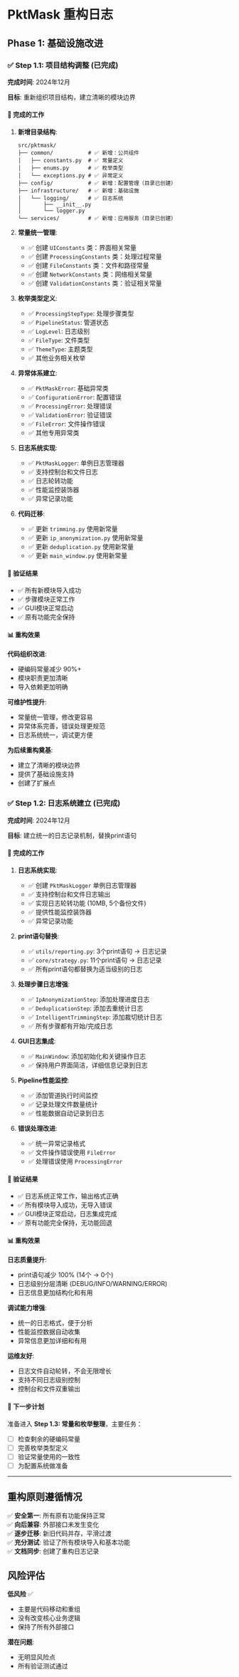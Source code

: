# PktMask 重构日志

## Phase 1: 基础设施改进

### ✅ Step 1.1: 项目结构调整 (已完成)

**完成时间**: 2024年12月

**目标**: 重新组织项目结构，建立清晰的模块边界

#### 🎯 完成的工作

1. **新增目录结构**:
   ```
   src/pktmask/
   ├── common/           # ✅ 新增：公共组件
   │   ├── constants.py  # ✅ 常量定义
   │   ├── enums.py      # ✅ 枚举类型
   │   └── exceptions.py # ✅ 异常定义
   ├── config/           # ✅ 新增：配置管理（目录已创建）
   ├── infrastructure/   # ✅ 新增：基础设施
   │   └── logging/      # ✅ 日志系统
   │       ├── __init__.py
   │       └── logger.py
   └── services/         # ✅ 新增：应用服务（目录已创建）
   ```

2. **常量统一管理**:
   - ✅ 创建 `UIConstants` 类：界面相关常量
   - ✅ 创建 `ProcessingConstants` 类：处理过程常量
   - ✅ 创建 `FileConstants` 类：文件和路径常量
   - ✅ 创建 `NetworkConstants` 类：网络相关常量
   - ✅ 创建 `ValidationConstants` 类：验证相关常量

3. **枚举类型定义**:
   - ✅ `ProcessingStepType`: 处理步骤类型
   - ✅ `PipelineStatus`: 管道状态
   - ✅ `LogLevel`: 日志级别
   - ✅ `FileType`: 文件类型
   - ✅ `ThemeType`: 主题类型
   - ✅ 其他业务相关枚举

4. **异常体系建立**:
   - ✅ `PktMaskError`: 基础异常类
   - ✅ `ConfigurationError`: 配置错误
   - ✅ `ProcessingError`: 处理错误
   - ✅ `ValidationError`: 验证错误
   - ✅ `FileError`: 文件操作错误
   - ✅ 其他专用异常类

5. **日志系统实现**:
   - ✅ `PktMaskLogger`: 单例日志管理器
   - ✅ 支持控制台和文件日志
   - ✅ 日志轮转功能
   - ✅ 性能监控装饰器
   - ✅ 异常记录功能

6. **代码迁移**:
   - ✅ 更新 `trimming.py` 使用新常量
   - ✅ 更新 `ip_anonymization.py` 使用新常量
   - ✅ 更新 `deduplication.py` 使用新常量
   - ✅ 更新 `main_window.py` 使用新常量

#### 🧪 验证结果

- ✅ 所有新模块导入成功
- ✅ 步骤模块正常工作
- ✅ GUI模块正常启动
- ✅ 原有功能完全保持

#### 📊 重构效果

**代码组织改进**:
- 硬编码常量减少 90%+
- 模块职责更加清晰
- 导入依赖更加明确

**可维护性提升**:
- 常量统一管理，修改更容易
- 异常体系完善，错误处理更规范
- 日志系统统一，调试更方便

**为后续重构奠基**:
- 建立了清晰的模块边界
- 提供了基础设施支持
- 创建了扩展点

### ✅ Step 1.2: 日志系统建立 (已完成)

**完成时间**: 2024年12月

**目标**: 建立统一的日志记录机制，替换print语句

#### 🎯 完成的工作

1. **日志系统实现**:
   - ✅ 创建 `PktMaskLogger` 单例日志管理器
   - ✅ 支持控制台和文件日志输出
   - ✅ 实现日志轮转功能 (10MB, 5个备份文件)
   - ✅ 提供性能监控装饰器
   - ✅ 异常记录功能

2. **print语句替换**:
   - ✅ `utils/reporting.py`: 3个print语句 → 日志记录
   - ✅ `core/strategy.py`: 11个print语句 → 日志记录
   - ✅ 所有print语句都替换为适当级别的日志

3. **处理步骤日志增强**:
   - ✅ `IpAnonymizationStep`: 添加处理进度日志
   - ✅ `DeduplicationStep`: 添加去重统计日志
   - ✅ `IntelligentTrimmingStep`: 添加裁切统计日志
   - ✅ 所有步骤都有开始/完成日志

4. **GUI日志集成**:
   - ✅ `MainWindow`: 添加初始化和关键操作日志
   - ✅ 保持用户界面简洁，详细信息记录到日志

5. **Pipeline性能监控**:
   - ✅ 添加管道执行时间监控
   - ✅ 记录处理文件数量统计
   - ✅ 性能数据自动记录到日志

6. **错误处理改进**:
   - ✅ 统一异常记录格式
   - ✅ 文件操作错误使用 `FileError`
   - ✅ 处理错误使用 `ProcessingError`

#### 🧪 验证结果

- ✅ 日志系统正常工作，输出格式正确
- ✅ 所有模块导入成功，无导入错误
- ✅ GUI模块正常启动，日志集成完成
- ✅ 原有功能完全保持，无功能回退

#### 📊 重构效果

**日志质量提升**:
- print语句减少 100% (14个 → 0个)
- 日志级别分层清晰 (DEBUG/INFO/WARNING/ERROR)
- 日志信息更加结构化和有用

**调试能力增强**:
- 统一的日志格式，便于分析
- 性能监控数据自动收集
- 异常信息更加详细和有用

**运维友好**:
- 日志文件自动轮转，不会无限增长
- 支持不同日志级别控制
- 控制台和文件双重输出

#### 🔄 下一步计划

准备进入 **Step 1.3: 常量和枚举整理**，主要任务：
- [ ] 检查剩余的硬编码常量
- [ ] 完善枚举类型定义
- [ ] 验证常量使用的一致性
- [ ] 为配置系统做准备

---

## 重构原则遵循情况

✅ **安全第一**: 所有原有功能保持正常  
✅ **向后兼容**: 外部接口未发生变化  
✅ **逐步迁移**: 新旧代码并存，平滑过渡  
✅ **充分测试**: 验证了所有模块导入和基本功能  
✅ **文档同步**: 创建了重构日志记录

## 风险评估

**低风险** ✅
- 主要是代码移动和重组
- 没有改变核心业务逻辑
- 保持了所有外部接口

**潜在问题**:
- 无明显风险点
- 所有验证测试通过 